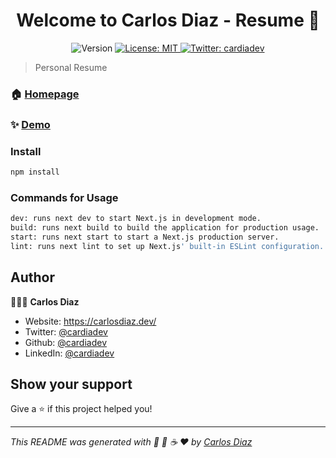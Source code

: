 <h1 align="center">Welcome to Carlos Diaz - Resume 👋</h1>
<p  align="center">
  <img alt="Version" src="https://img.shields.io/badge/version-0.1.0-blue.svg?cacheSeconds=2592000" />
  <a href="#" target="_blank">
    <img alt="License: MIT" src="https://img.shields.io/badge/License-MIT-yellow.svg" />
  </a>
  <a href="https://twitter.com/cardiadev" target="_blank">
    <img alt="Twitter: cardiadev" src="https://img.shields.io/twitter/follow/cardiadev.svg?style=social" />
  </a>
</p>

> Personal Resume

### 🏠 [Homepage](https://carlosdiaz.dev)

### ✨ [Demo](https://carlosdiaz.dev)

### Install

```sh
npm install
```

### Commands for Usage

```sh
dev: runs next dev to start Next.js in development mode.
build: runs next build to build the application for production usage.
start: runs next start to start a Next.js production server.
lint: runs next lint to set up Next.js' built-in ESLint configuration.
```

## Author

👨🏻‍💻 **Carlos Diaz**

* Website: https://carlosdiaz.dev/
* Twitter: [@cardiadev](https://twitter.com/cardiadev)
* Github: [@cardiadev](https://github.com/cardiadev)
* LinkedIn: [@cardiadev](https://linkedin.com/in/cardiadev)

## Show your support

Give a ⭐️ if this project helped you!

***
_This README was generated with 🍺 🌮 ☕️ ❤️ by [Carlos Diaz](https://carlosdiaz.dev)_